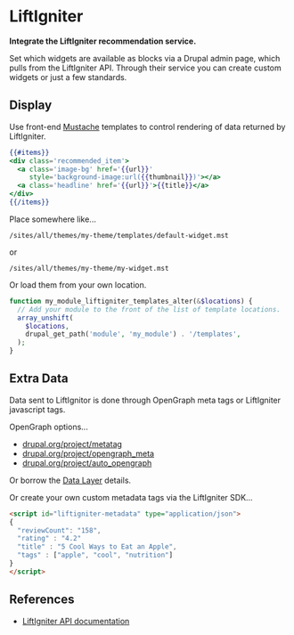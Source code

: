 LiftIgniter
==============
**Integrate the LiftIgniter recommendation service.**

Set which widgets are available as blocks via a Drupal admin page, which pulls from the LiftIgniter API.  Through their service you can create custom widgets or just a few standards.

## Display

Use front-end [Mustache](https://github.com/janl/mustache.js) templates to control rendering of data returned by LiftIgniter.
```handlebars
{{#items}}
<div class='recommended_item'>
  <a class='image-bg' href='{{url}}'
     style='background-image:url({{thumbnail}})'></a>
  <a class='headline' href='{{url}}'>{{title}}</a>
</div>
{{/items}}
```
Place somewhere like...

```
/sites/all/themes/my-theme/templates/default-widget.mst
```
or

```
/sites/all/themes/my-theme/my-widget.mst
```

Or load them from your own location.
```php
function my_module_liftigniter_templates_alter(&$locations) {
  // Add your module to the front of the list of template locations.
  array_unshift(
    $locations,
    drupal_get_path('module', 'my_module') . '/templates',
  );
}
```

## Extra Data

Data sent to LiftIgnitor is done through OpenGraph meta tags or LiftIgniter javascript tags.

OpenGraph options...
* [drupal.org/project/metatag](https://www.drupal.org/project/metatag)
* [drupal.org/project/opengraph_meta](https://www.drupal.org/project/opengraph_meta)
* [drupal.org/project/auto_opengraph](https://www.drupal.org/project/auto_opengraph)

Or borrow the [Data Layer](https://www.drupal.org/project/datalayer) details.

Or create your own custom metadata tags via the LiftIgniter SDK...
```html
<script id="liftigniter-metadata" type="application/json">
{
  "reviewCount": "158",
  "rating" : "4.2"
  "title" : "5 Cool Ways to Eat an Apple",
  "tags" : ["apple", "cool", "nutrition"]
}
</script>
```

## References

* [LiftIgniter API documentation](http://www.liftigniter.com/liftigniter-javascript-sdk-docs-1-1)
